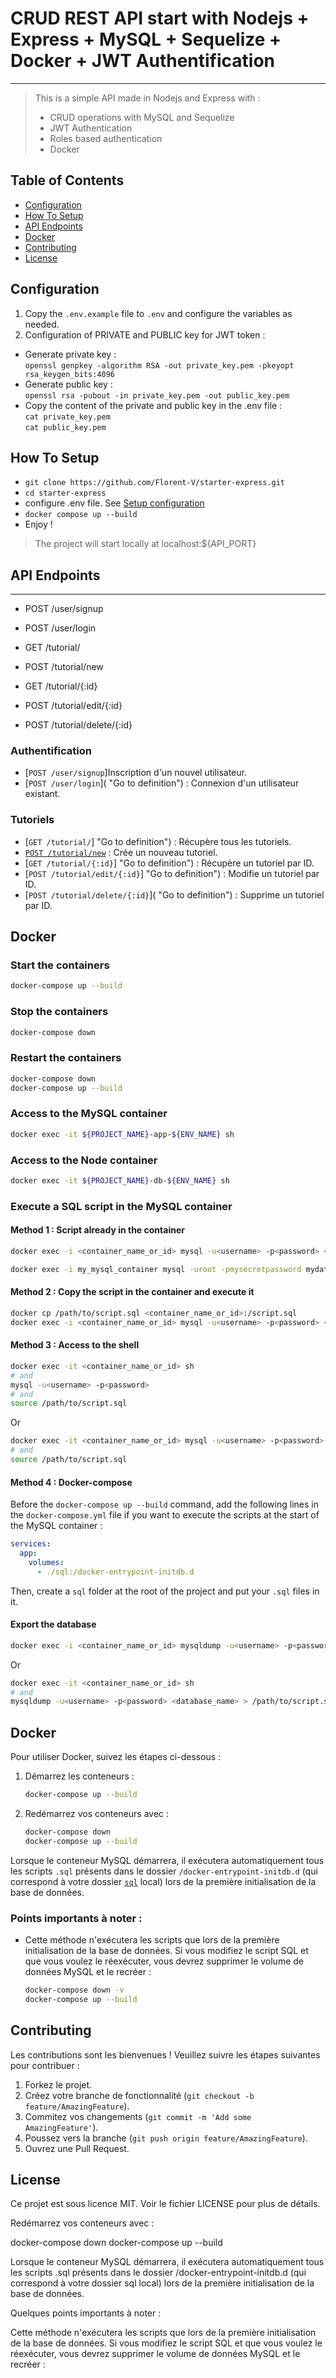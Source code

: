 # CRUD REST API start with Nodejs + Express + MySQL + Sequelize + Docker + JWT Authentification
---

> This is a simple API made in Nodejs and Express with :
> - CRUD operations with MySQL and Sequelize
> - JWT Authentication
> - Roles based authentication  
> - Docker

## Table of Contents

- [Configuration](#configuration)
- [How To Setup](#how-to-setup)
- [API Endpoints](#api-endpoints)
- [Docker](#docker)
- [Contributing](#contributing)
- [License](#license)

## Configuration

1. Copy the `.env.example` file to `.env` and configure the variables as needed.
2. Configuration of PRIVATE and PUBLIC key for JWT token :
- Generate private key :  
`openssl genpkey -algorithm RSA -out private_key.pem -pkeyopt rsa_keygen_bits:4096`
- Generate public key :  
`openssl rsa -pubout -in private_key.pem -out public_key.pem`
- Copy the content of the private and public key in the .env file :  
`cat private_key.pem`  
`cat public_key.pem` 

## How To Setup

- `git clone https://github.com/Florent-V/starter-express.git`
- `cd starter-express`
- configure .env file. See [Setup configuration](#configuration)
- `docker compose up --build`
- Enjoy !

> The project will start locally at localhost:${API_PORT}




## API Endpoints

---

- POST /user/signup
- POST /user/login

- GET /tutorial/
- POST /tutorial/new
- GET /tutorial/{:id}
- POST /tutorial/edit/{:id}
- POST /tutorial/delete/{:id}



### Authentification

- [`POST /user/signup`]Inscription d'un nouvel utilisateur.
- [`POST /user/login`]( "Go to definition") : Connexion d'un utilisateur existant.

### Tutoriels

- [`GET /tutorial/`] "Go to definition") : Récupère tous les tutoriels.
- [`POST /tutorial/new`](c "Go to definition") : Crée un nouveau tutoriel.
- [`GET /tutorial/{:id}`] "Go to definition") : Récupère un tutoriel par ID.
- [`POST /tutorial/edit/{:id}`] "Go to definition") : Modifie un tutoriel par ID.
- [`POST /tutorial/delete/{:id}`]( "Go to definition") : Supprime un tutoriel par ID.







## Docker

### Start the containers
```bash	
docker-compose up --build
```

### Stop the containers
```bash
docker-compose down
```

### Restart the containers
```bash
docker-compose down
docker-compose up --build
```

### Access to the MySQL container
```bash
docker exec -it ${PROJECT_NAME}-app-${ENV_NAME} sh
```

### Access to the Node container
```bash
docker exec -it ${PROJECT_NAME}-db-${ENV_NAME} sh
```

### Execute a SQL script in the MySQL container

#### Method 1 : Script already in the container
```bash
docker exec -i <container_name_or_id> mysql -u<username> -p<password> <database_name> < /path/to/script.sql
```

```bash
docker exec -i my_mysql_container mysql -uroot -pmysecretpassword mydatabase < /path/to/script.sql
```

#### Method 2 : Copy the script in the container and execute it

```bash
docker cp /path/to/script.sql <container_name_or_id>:/script.sql
docker exec -i <container_name_or_id> mysql -u<username> -p<password> <database_name> < /script.sql
```

#### Method 3 : Access to the shell
```bash
docker exec -it <container_name_or_id> sh
# and
mysql -u<username> -p<password>
# and
source /path/to/script.sql
```
Or
```bash
docker exec -it <container_name_or_id> mysql -u<username> -p<password>
# and
source /path/to/script.sql
```

#### Method 4 : Docker-compose

Before the `docker-compose up --build` command, add the following lines in the `docker-compose.yml` file if you want to execute the scripts at the start of the MySQL container :

```yml
services:
  app:
    volumes:
      - ./sql:/docker-entrypoint-initdb.d
```

Then, create a `sql` folder at the root of the project and put your `.sql` files in it.


#### Export the database
```bash
docker exec -i <container_name_or_id> mysqldump -u<username> -p<password> <database_name> > /path/to/script.sql
```
Or
```bash
docker exec -it <container_name_or_id> sh
# and
mysqldump -u<username> -p<password> <database_name> > /path/to/script.sql
```







## Docker

Pour utiliser Docker, suivez les étapes ci-dessous :

1. Démarrez les conteneurs :
    ```bash
    docker-compose up --build
    ```

2. Redémarrez vos conteneurs avec :
    ```bash
    docker-compose down
    docker-compose up --build
    ```

Lorsque le conteneur MySQL démarrera, il exécutera automatiquement tous les scripts `.sql` présents dans le dossier `/docker-entrypoint-initdb.d` (qui correspond à votre dossier [`sql`](command:_github.copilot.openRelativePath?%5B%7B%22scheme%22%3A%22file%22%2C%22authority%22%3A%22wsl.localhost%22%2C%22path%22%3A%22%2FUbuntu%2Fhome%2Ffvasseur2%2FPERSO%2Fstarter-express%2Fsql%22%2C%22query%22%3A%22%22%2C%22fragment%22%3A%22%22%7D%5D "\\wsl.localhost\Ubuntu\home\fvasseur2\PERSO\starter-express\sql") local) lors de la première initialisation de la base de données.

### Points importants à noter :

- Cette méthode n'exécutera les scripts que lors de la première initialisation de la base de données. Si vous modifiez le script SQL et que vous voulez le réexécuter, vous devrez supprimer le volume de données MySQL et le recréer :
    ```bash
    docker-compose down -v
    docker-compose up --build
    ```

## Contributing

Les contributions sont les bienvenues ! Veuillez suivre les étapes suivantes pour contribuer :

1. Forkez le projet.
2. Créez votre branche de fonctionnalité (`git checkout -b feature/AmazingFeature`).
3. Commitez vos changements (`git commit -m 'Add some AmazingFeature'`).
4. Poussez vers la branche (`git push origin feature/AmazingFeature`).
5. Ouvrez une Pull Request.

## License

Ce projet est sous licence MIT. Voir le fichier LICENSE pour plus de détails.


Redémarrez vos conteneurs avec :

docker-compose down
docker-compose up --build


Lorsque le conteneur MySQL démarrera, il exécutera automatiquement tous les scripts .sql présents dans le dossier /docker-entrypoint-initdb.d (qui correspond à votre dossier sql local) lors de la première initialisation de la base de données.

Quelques points importants à noter :

Cette méthode n'exécutera les scripts que lors de la première initialisation de la base de données. Si vous modifiez le script SQL et que vous voulez le réexécuter, vous devrez supprimer le volume de données MySQL et le recréer :